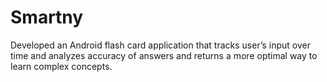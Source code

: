 # Smartny
Developed an Android flash card application that tracks user’s input over time and analyzes accuracy of answers and returns a more optimal way to learn complex concepts.
